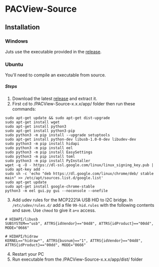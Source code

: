 # PACView-Source
## Installation
### Windows
Juts use the executable provided in the [release](https://github.com/mhtmhn/PACView-Source/releases).
### Ubuntu
You'll need to compile an executable from source.
##### Steps
1. Download the latest [release](https://github.com/mhtmhn/PACView-Source/releases) and extract it.
2. First cd to /PACView-Source-x.x.x/app/ folder then run these commands:
```shell-script sudo x
sudo apt-get update && sudo apt-get dist-upgrade
sudo apt-get install wget
sudo apt-get install python3
sudo apt-get install python3-pip
sudo python3 -m pip install --upgrade setuptools
sudo apt-get install python-dev libusb-1.0-0-dev libudev-dev
sudo python3 -m pip install hidapi
sudo python3 -m pip install eel
sudo python3 -m pip install EasySettings
sudo python3 -m pip install toml
sudo python3 -m pip install PyInstaller
wget -q -O - https://dl-ssl.google.com/linux/linux_signing_key.pub | sudo apt-key add - 
sudo sh -c 'echo "deb https://dl.google.com/linux/chrome/deb/ stable main" >> /etc/apt/sources.list.d/google.list'
sudo apt-get update
sudo apt-get install google-chrome-stable
python3 -m eel gui.py gui --noconsole --onefile
```
3. Add udev rules for the MCP2221A USB HID to I2C bridge.
In ```/etc/udev/rules.d/``` add a file ```99-hid.rules```
with the following contents and save. Use ```chmod``` to give it ```a+x``` access.
```
# HIDAPI/libusb
SUBSYSTEM=="usb", ATTRS{idVendor}=="04d8", ATTRS{idProduct}=="00dd", MODE="0666"

# HIDAPI/hidraw
KERNEL=="hidraw*", ATTRS{busnum}=="1", ATTRS{idVendor}=="04d8", ATTRS{idProduct}=="00dd", MODE="0666"
```
4. Restart your PC
5. Run executable from the /PACView-Source-x.x.x/app/dist/ folder
